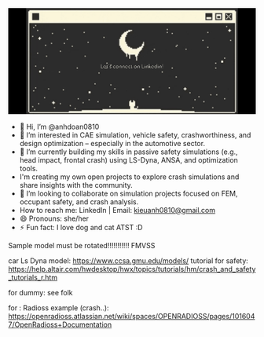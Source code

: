 <a href="https://www.linkedin.com/in/kieuanhdoan/">
<img src="https://github.com/anhdoan0810/anhdoan0810/blob/main/cat5.gif" alt="Alt Text" width="800">

</a>

 - 👋 Hi, I’m @anhdoan0810
 - 👀 I’m interested in CAE simulation, vehicle safety, crashworthiness, and design optimization – especially in the automotive sector.
 - 🌱 I’m currently building my skills in passive safety simulations (e.g., head impact, frontal crash) using LS-Dyna, ANSA, and optimization tools. 
 - I'm creating my own open projects to explore crash simulations and share insights with the community.
 - 💞️ I’m looking to collaborate on simulation projects focused on FEM, occupant safety, and crash analysis.
 - How to reach me: LinkedIn | Email: kieuanh0810@gmail.com
 - 😄 Pronouns: she/her
 - ⚡ Fun fact: I love dog and cat ATST :D


Sample model must be rotated!!!!!!!!!!! FMVSS

car Ls Dyna model: https://www.ccsa.gmu.edu/models/
tutorial for safety: https://help.altair.com/hwdesktop/hwx/topics/tutorials/hm/crash_and_safety_tutorials_r.htm


for dummy: see folk

for : Radioss example (crash..): https://openradioss.atlassian.net/wiki/spaces/OPENRADIOSS/pages/1016047/OpenRadioss+Documentation
